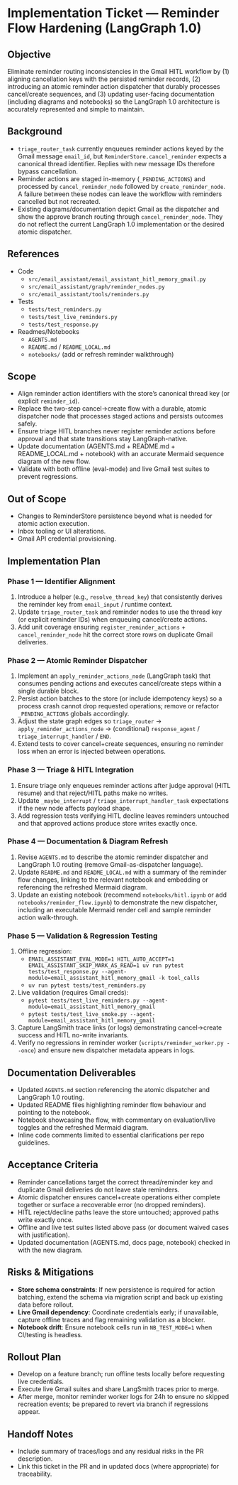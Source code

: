 # Implementation Ticket — Reminder Flow Hardening (LangGraph 1.0)

## Objective
Eliminate reminder routing inconsistencies in the Gmail HITL workflow by (1) aligning cancellation keys with the persisted reminder records, (2) introducing an atomic reminder action dispatcher that durably processes cancel/create sequences, and (3) updating user-facing documentation (including diagrams and notebooks) so the LangGraph 1.0 architecture is accurately represented and simple to maintain.

## Background
- `triage_router_task` currently enqueues reminder actions keyed by the Gmail message `email_id`, but `ReminderStore.cancel_reminder` expects a canonical thread identifier. Replies with new message IDs therefore bypass cancellation.
- Reminder actions are staged in-memory (`_PENDING_ACTIONS`) and processed by `cancel_reminder_node` followed by `create_reminder_node`. A failure between these nodes can leave the workflow with reminders cancelled but not recreated.
- Existing diagrams/documentation depict Gmail as the dispatcher and show the approve branch routing through `cancel_reminder_node`. They do not reflect the current LangGraph 1.0 implementation or the desired atomic dispatcher.

## References
- Code
  - `src/email_assistant/email_assistant_hitl_memory_gmail.py`
  - `src/email_assistant/graph/reminder_nodes.py`
  - `src/email_assistant/tools/reminders.py`
- Tests
  - `tests/test_reminders.py`
  - `tests/test_live_reminders.py`
  - `tests/test_response.py`
- Readmes/Notebooks
  - `AGENTS.md`
  - `README.md` / `README_LOCAL.md`
  - `notebooks/` (add or refresh reminder walkthrough)

## Scope
- Align reminder action identifiers with the store’s canonical thread key (or explicit `reminder_id`).
- Replace the two-step cancel→create flow with a durable, atomic dispatcher node that processes staged actions and persists outcomes safely.
- Ensure triage HITL branches never register reminder actions before approval and that state transitions stay LangGraph-native.
- Update documentation (AGENTS.md + README.md + README_LOCAL.md + notebook) with an accurate Mermaid sequence diagram of the new flow.
- Validate with both offline (eval-mode) and live Gmail test suites to prevent regressions.

## Out of Scope
- Changes to ReminderStore persistence beyond what is needed for atomic action execution.
- Inbox tooling or UI alterations.
- Gmail API credential provisioning.

## Implementation Plan

### Phase 1 — Identifier Alignment
1. Introduce a helper (e.g., `resolve_thread_key`) that consistently derives the reminder key from `email_input` / runtime context.
2. Update `triage_router_task` and reminder nodes to use the thread key (or explicit reminder IDs) when enqueuing cancel/create actions.
3. Add unit coverage ensuring `register_reminder_actions` + `cancel_reminder_node` hit the correct store rows on duplicate Gmail deliveries.

### Phase 2 — Atomic Reminder Dispatcher
1. Implement an `apply_reminder_actions_node` (LangGraph task) that consumes pending actions and executes cancel/create steps within a single durable block.
2. Persist action batches to the store (or include idempotency keys) so a process crash cannot drop requested operations; remove or refactor `_PENDING_ACTIONS` globals accordingly.
3. Adjust the state graph edges so `triage_router` → `apply_reminder_actions_node` → (conditional) `response_agent` / `triage_interrupt_handler` / `END`.
4. Extend tests to cover cancel+create sequences, ensuring no reminder loss when an error is injected between operations.

### Phase 3 — Triage & HITL Integration
1. Ensure triage only enqueues reminder actions after judge approval (HITL resume) and that reject/HITL paths make no writes.
2. Update `_maybe_interrupt` / `triage_interrupt_handler_task` expectations if the new node affects payload shape.
3. Add regression tests verifying HITL decline leaves reminders untouched and that approved actions produce store writes exactly once.

### Phase 4 — Documentation & Diagram Refresh
1. Revise `AGENTS.md` to describe the atomic reminder dispatcher and LangGraph 1.0 routing (remove Gmail-as-dispatcher language).
2. Update `README.md` and `README_LOCAL.md` with a summary of the reminder flow changes, linking to the relevant notebook and embedding or referencing the refreshed Mermaid diagram.
3. Update an existing notebook (recommend `notebooks/hitl.ipynb` or add `notebooks/reminder_flow.ipynb`) to demonstrate the new dispatcher, including an executable Mermaid render cell and sample reminder action walk-through.

### Phase 5 — Validation & Regression Testing
1. Offline regression:
   - `EMAIL_ASSISTANT_EVAL_MODE=1 HITL_AUTO_ACCEPT=1 EMAIL_ASSISTANT_SKIP_MARK_AS_READ=1 uv run pytest tests/test_response.py --agent-module=email_assistant_hitl_memory_gmail -k tool_calls`
   - `uv run pytest tests/test_reminders.py`
2. Live validation (requires Gmail creds):
   - `pytest tests/test_live_reminders.py --agent-module=email_assistant_hitl_memory_gmail`
   - `pytest tests/test_live_smoke.py --agent-module=email_assistant_hitl_memory_gmail`
3. Capture LangSmith trace links (or logs) demonstrating cancel→create success and HITL no-write invariants.
4. Verify no regressions in reminder worker (`scripts/reminder_worker.py --once`) and ensure new dispatcher metadata appears in logs.

## Documentation Deliverables
- Updated `AGENTS.md` section referencing the atomic dispatcher and LangGraph 1.0 routing.
- Updated README files highlighting reminder flow behaviour and pointing to the notebook.
- Notebook showcasing the flow, with commentary on evaluation/live toggles and the refreshed Mermaid diagram.
- Inline code comments limited to essential clarifications per repo guidelines.

## Acceptance Criteria
- Reminder cancellations target the correct thread/reminder key and duplicate Gmail deliveries do not leave stale reminders.
- Atomic dispatcher ensures cancel+create operations either complete together or surface a recoverable error (no dropped reminders).
- HITL reject/decline paths leave the store untouched; approved paths write exactly once.
- Offline and live test suites listed above pass (or document waived cases with justification).
- Updated documentation (AGENTS.md, docs page, notebook) checked in with the new diagram.

## Risks & Mitigations
- **Store schema constraints**: If new persistence is required for action batching, extend the schema via migration script and back up existing data before rollout.
- **Live Gmail dependency**: Coordinate credentials early; if unavailable, capture offline traces and flag remaining validation as a blocker.
- **Notebook drift**: Ensure notebook cells run in `NB_TEST_MODE=1` when CI/testing is headless.

## Rollout Plan
- Develop on a feature branch; run offline tests locally before requesting live credentials.
- Execute live Gmail suites and share LangSmith traces prior to merge.
- After merge, monitor reminder worker logs for 24h to ensure no skipped recreation events; be prepared to revert via branch if regressions appear.

## Handoff Notes
- Include summary of traces/logs and any residual risks in the PR description.
- Link this ticket in the PR and in updated docs (where appropriate) for traceability.
